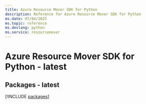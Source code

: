 ```yaml
---
title: Azure Resource Mover SDK for Python
description: Reference for Azure Resource Mover SDK for Python
ms.date: 07/04/2025
ms.topic: reference
ms.devlang: python
ms.service: resourcemover
---
```

# Azure Resource Mover SDK for Python - latest
## Packages - latest
[!INCLUDE [packages](resource-mover-index.md)]